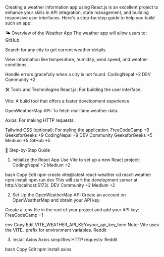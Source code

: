 Creating a weather information app using React.js is an excellent project to enhance your skills in API integration, state management, and building responsive user interfaces. Here's a step-by-step guide to help you build such an app:

🌤️ Overview of the Weather App
The weather app will allow users to:
GitHub

Search for any city to get current weather details.

View information like temperature, humidity, wind speed, and weather conditions.

Handle errors gracefully when a city is not found.
CodingNepal
+2
DEV Community
+2

🛠️ Tools and Technologies
React.js: For building the user interface.

Vite: A build tool that offers a faster development experience.

OpenWeatherMap API: To fetch real-time weather data.

Axios: For making HTTP requests.

Tailwind CSS (optional): For styling the application.
FreeCodeCamp
+9
GeeksforGeeks
+9
CodingNepal
+9
DEV Community
GeeksforGeeks
+5
Medium
+5
GitHub
+5

🧱 Step-by-Step Guide
1. Initialize the React App
Use Vite to set up a new React project:
CodingNepal
+2
Medium
+2

bash
Copy
Edit
npm create vite@latest react-weather
cd react-weather
npm install
npm run dev
This will start the development server at http://localhost:5173/.
DEV Community
+2
Medium
+2

2. Set Up the OpenWeatherMap API
Create an account on OpenWeatherMap and obtain your API key.

Create a .env file in the root of your project and add your API key:
FreeCodeCamp
+1

env
Copy
Edit
VITE_WEATHER_API_KEY=your_api_key_here
Note: Vite uses the VITE_ prefix for environment variables.
Reddit

3. Install Axios
Axios simplifies HTTP requests:
Reddit

bash
Copy
Edit
npm install axios
